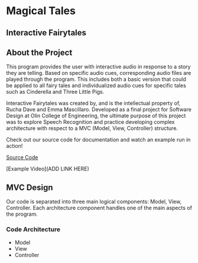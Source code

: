 # Magical Tales
## Interactive Fairytales

## About the Project
This program provides the user with interactive audio in response to a story they are telling. Based on specific audio cues, corresponding audio files are played through the program. This includes both a basic version that could be applied to all fairy tales and individualized audio cues for specific tales such as Cinderella and Three Little Pigs.

Interactive Fairytales was created by, and is the intellectual property of, Rucha Dave and Emma Mascillaro. Developed as a final project for Software
Design at Olin College of Engineering, the ultimate purpose of this project was to explore Speech Recognition and practice developing complex architecture with respect to a MVC (Model, View, Controller) structure.

Check out our source code for documentation and watch an example run in action!

[Source Code](https://github.com/olincollege/fairytale-sound-effects)

[Example Video](ADD LINK HERE)

## MVC Design

Our code is separated into three main logical components: Model, View, Controller. Each architecture component handles one of the main aspects of the program.

### Code Architecture

<INSERT DESCRIPTION OF ARCHITECTURE AND HOW EACH FILE CONTRIBUTES TO IT>

- Model
- View
- Controller

